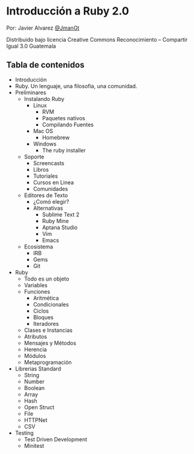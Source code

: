 # Introducción a Ruby 2.0 
Por: Javier Alvarez [@JmanGt](http://twitter.com/jmangt)

Distribuido bajo licencia Creative Commons Reconocimiento – Compartir Igual 3.0 Guatemala

## Tabla de contenidos

* Introducción
* Ruby. Un lenguaje, una filosofia, una comunidad.
* Preliminares
  * Instalando Ruby
    * Linux
      * RVM
      * Paquetes nativos
      * Compilando Fuentes
    * Mac OS
      * Homebrew
    * Windows
      * The ruby installer
  * Soporte
    * Screencasts
    * Libros
    * Tutoriales
    * Cursos en Linea
    * Comunidades
  * Editores de Texto
    * ¿Comó elegir?
    * Alternativas
      * Sublime Text 2
      * Ruby Mine
      * Aptana Studio
      * Vim
      * Emacs
  * Ecosistema
    * IRB
    * Gems
    * Git
* Ruby
  * Todo es un objeto
  * Variables
  * Funciones
    * Aritmética
    * Condicionales
    * Ciclos
    * Bloques
    * Iteradores
  * Clases e Instancias
  * Atributos
  * Mensajes y Métodos
  * Herencia
  * Módulos
  * Metaprogramación
* Librerias Standard
  * String
  * Number
  * Boolean
  * Array
  * Hash
  * Open Struct
  * File
  * HTTPNet
  * CSV
* Testing
  * Test Driven Development
  * Minitest
   

